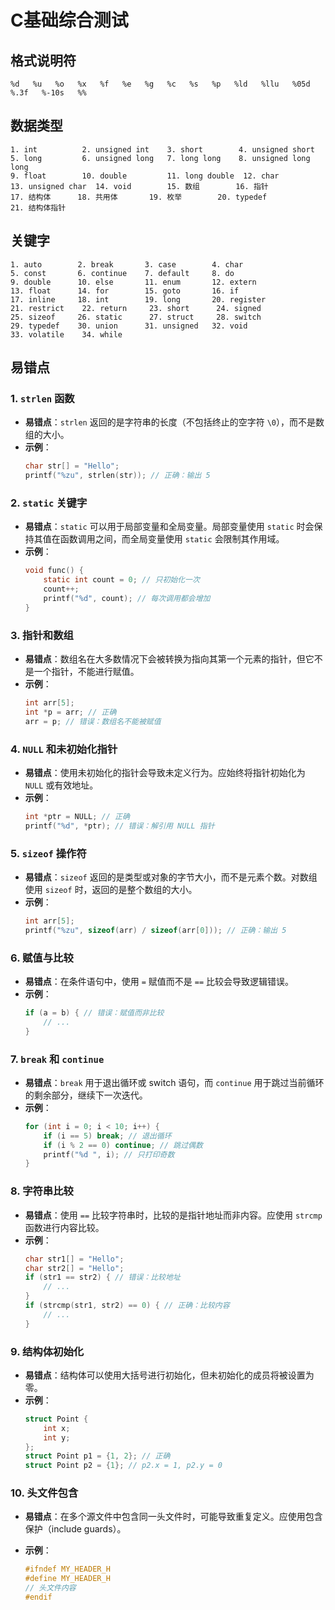 # C基础综合测试

## 格式说明符

```
%d   %u   %o   %x   %f   %e   %g   %c   %s   %p   %ld   %llu   %05d   %.3f   %-10s   %%
```

## 数据类型

```
1. int          2. unsigned int    3. short        4. unsigned short
5. long         6. unsigned long   7. long long    8. unsigned long long
9. float        10. double         11. long double  12. char
13. unsigned char  14. void        15. 数组        16. 指针
17. 结构体      18. 共用体       19. 枚举        20. typedef
21. 结构体指针
```

## 关键字

```
1. auto        2. break       3. case        4. char
5. const       6. continue    7. default     8. do
9. double      10. else       11. enum       12. extern
13. float      14. for        15. goto       16. if
17. inline     18. int        19. long       20. register
21. restrict    22. return     23. short      24. signed
25. sizeof     26. static      27. struct     28. switch
29. typedef    30. union      31. unsigned   32. void
33. volatile    34. while
```

## 易错点

### 1. `strlen` 函数

- **易错点**：`strlen` 返回的是字符串的长度（不包括终止的空字符 `\0`），而不是数组的大小。
- **示例**：
  ```c
  char str[] = "Hello";
  printf("%zu", strlen(str)); // 正确：输出 5
  ```

### 2. `static` 关键字

- **易错点**：`static` 可以用于局部变量和全局变量。局部变量使用 `static` 时会保持其值在函数调用之间，而全局变量使用 `static` 会限制其作用域。
- **示例**：
  ```c
  void func() {
      static int count = 0; // 只初始化一次
      count++;
      printf("%d", count); // 每次调用都会增加
  }
  ```

### 3. 指针和数组

- **易错点**：数组名在大多数情况下会被转换为指向其第一个元素的指针，但它不是一个指针，不能进行赋值。
- **示例**：
  ```c
  int arr[5];
  int *p = arr; // 正确
  arr = p; // 错误：数组名不能被赋值
  ```

### 4. `NULL` 和未初始化指针

- **易错点**：使用未初始化的指针会导致未定义行为。应始终将指针初始化为 `NULL` 或有效地址。
- **示例**：
  ```c
  int *ptr = NULL; // 正确
  printf("%d", *ptr); // 错误：解引用 NULL 指针
  ```

### 5. `sizeof` 操作符

- **易错点**：`sizeof` 返回的是类型或对象的字节大小，而不是元素个数。对数组使用 `sizeof` 时，返回的是整个数组的大小。
- **示例**：
  ```c
  int arr[5];
  printf("%zu", sizeof(arr) / sizeof(arr[0])); // 正确：输出 5
  ```

### 6. 赋值与比较

- **易错点**：在条件语句中，使用 `=` 赋值而不是 `==` 比较会导致逻辑错误。
- **示例**：
  ```c
  if (a = b) { // 错误：赋值而非比较
      // ...
  }
  ```

### 7. `break` 和 `continue`

- **易错点**：`break` 用于退出循环或 switch 语句，而 `continue` 用于跳过当前循环的剩余部分，继续下一次迭代。
- **示例**：
  ```c
  for (int i = 0; i < 10; i++) {
      if (i == 5) break; // 退出循环
      if (i % 2 == 0) continue; // 跳过偶数
      printf("%d ", i); // 只打印奇数
  }
  ```

### 8. 字符串比较

- **易错点**：使用 `==` 比较字符串时，比较的是指针地址而非内容。应使用 `strcmp` 函数进行内容比较。
- **示例**：
  ```c
  char str1[] = "Hello";
  char str2[] = "Hello";
  if (str1 == str2) { // 错误：比较地址
      // ...
  }
  if (strcmp(str1, str2) == 0) { // 正确：比较内容
      // ...
  }
  ```

### 9. 结构体初始化

- **易错点**：结构体可以使用大括号进行初始化，但未初始化的成员将被设置为零。
- **示例**：
  ```c
  struct Point {
      int x;
      int y;
  };
  struct Point p1 = {1, 2}; // 正确
  struct Point p2 = {1}; // p2.x = 1, p2.y = 0
  ```

### 10. 头文件包含

- **易错点**：在多个源文件中包含同一头文件时，可能导致重复定义。应使用包含保护（include guards）。
- **示例**：
  
  ```c
  #ifndef MY_HEADER_H
  #define MY_HEADER_H
  // 头文件内容
  #endif
  ```
